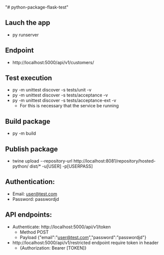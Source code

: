 "# python-package-flask-test" 

## Lauch the app
- py runserver

## Endpoint
- http://localhost:5000/api/v1/customers/

## Test execution
- py -m unittest discover -s tests/unit -v
- py -m unittest discover -s tests/acceptance -v
- py -m unittest discover -s tests/acceptance-ext -v
  - For this is necessary that the service be running

## Build package
- py -m build

## Publish package
- twine upload  --repository-url http://localhost:8081/repository/hosted-python/ dist/* -u[USER] -p[USERPASS]

## Authentication:
- Email: user@test.com
- Password: passwordjd

## API endpoints:
- Authenticate: http://localhost:5000/api/v1/token
  - Method POST
  - Payload {"email":"user@test.com","password":"passwordjd"}
- http://localhost:5000/api/v1/restricted endpoint require token in header
  - {Authorization: Bearer [TOKEN]}

  